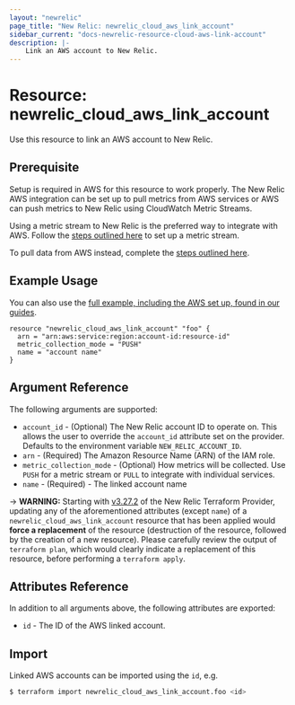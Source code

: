 ```yaml
---
layout: "newrelic"
page_title: "New Relic: newrelic_cloud_aws_link_account"
sidebar_current: "docs-newrelic-resource-cloud-aws-link-account"
description: |-
    Link an AWS account to New Relic.
---
```


# Resource: newrelic\_cloud\_aws\_link\_account

Use this resource to link an AWS account to New Relic.

## Prerequisite

Setup is required in AWS for this resource to work properly. The New Relic AWS integration can be set up to pull metrics from AWS services or AWS can push metrics to New Relic using CloudWatch Metric Streams.

Using a metric stream to New Relic is the preferred way to integrate with AWS. Follow the [steps outlined here](https://docs.newrelic.com/docs/infrastructure/amazon-integrations/aws-integrations-list/aws-metric-stream/#set-up-metric-stream) to set up a metric stream.

To pull data from AWS instead, complete the [steps outlined here](https://docs.newrelic.com/docs/infrastructure/amazon-integrations/get-started/connect-aws-new-relic-infrastructure-monitoring#connect).

## Example Usage

You can also use the [full example, including the AWS set up, found in our guides](https://registry.terraform.io/providers/newrelic/newrelic/latest/docs/guides/cloud_integrations_guide#aws).

```hcl
resource "newrelic_cloud_aws_link_account" "foo" {
  arn = "arn:aws:service:region:account-id:resource-id"
  metric_collection_mode = "PUSH"
  name = "account name"
}
```
## Argument Reference

The following arguments are supported:

* `account_id` - (Optional) The New Relic account ID to operate on.  This allows the user to override the `account_id` attribute set on the provider. Defaults to the environment variable `NEW_RELIC_ACCOUNT_ID`.
* `arn` - (Required) The Amazon Resource Name (ARN) of the IAM role.
* `metric_collection_mode` - (Optional) How metrics will be collected. Use `PUSH` for a metric stream or `PULL` to integrate with individual services.
* `name` - (Required) - The linked account name

-> **WARNING:** Starting with [v3.27.2](https://registry.terraform.io/providers/newrelic/newrelic/3.27.2) of the New Relic Terraform Provider, updating any of the aforementioned attributes (except `name`) of a `newrelic_cloud_aws_link_account` resource that has been applied would **force a replacement** of the resource (destruction of the resource, followed by the creation of a new resource). Please carefully review the output of `terraform plan`, which would clearly indicate a replacement of this resource, before performing a `terraform apply`.

## Attributes Reference

In addition to all arguments above, the following attributes are exported:

* `id` - The ID of the AWS linked account.

## Import

Linked AWS accounts can be imported using the `id`, e.g.

```bash
$ terraform import newrelic_cloud_aws_link_account.foo <id>
```
